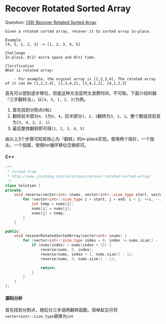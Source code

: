 # Recover Rotated Sorted Array

Question: [(39) Recover Rotated Sorted Array](http://lintcode.com/en/problem/recover-rotated-sorted-array/)

```
Given a rotated sorted array, recover it to sorted array in-place.

Example
[4, 5, 1, 2, 3] -> [1, 2, 3, 4, 5]

Challenge
In-place, O(1) extra space and O(n) time.

Clarification
What is rotated array:

    - For example, the orginal array is [1,2,3,4], The rotated array of it can be [1,2,3,4], [2,3,4,1], [3,4,1,2], [4,1,2,3]
```

首先可以想到逐步移位，但是这种方法显然太浪费时间，不可取。下面介绍利器『三步翻转法』，以`[4, 5, 1, 2, 3]`为例。

1. 首先找到分割点`5`和`1`
2. 翻转前半部分`4, 5`为`5, 4`，后半部分`1, 2, 3`翻转为`3, 2, 1`。整个数组目前变为`[5, 4, 3, 2, 1]`
3. 最后整体翻转即可得`[1, 2, 3, 4, 5]`

由以上3个步骤可知其核心为『翻转』的in-place实现。使用两个指针，一个指头，一个指尾，使用for循环移位交换即可。

#### C++

```c++
/**
 * forked from
 * http://www.jiuzhang.com/solutions/recover-rotated-sorted-array/
 */
class Solution {
private:
    void reverse(vector<int> &nums, vector<int>::size_type start, vector<int>::size_type end) {
        for (vector<int>::size_type i = start, j = end; i < j; ++i, --j) {
            int temp = nums[i];
            nums[i] = nums[j];
            nums[j] = temp;
        }
    }

public:
    void recoverRotatedSortedArray(vector<int> &nums) {
        for (vector<int>::size_type index = 0; index != nums.size() - 1; ++index) {
            if (nums[index] > nums[index + 1]) {
                reverse(nums, 0, index);
                reverse(nums, index + 1, nums.size() - 1);
                reverse(nums, 0, nums.size() - 1);

                return;
            }
        }
    }
};
```

#### 源码分析

首先找到分割点，随后分三步调用翻转函数。简单起见可将`vector<int>::size_type`替换为`int`
